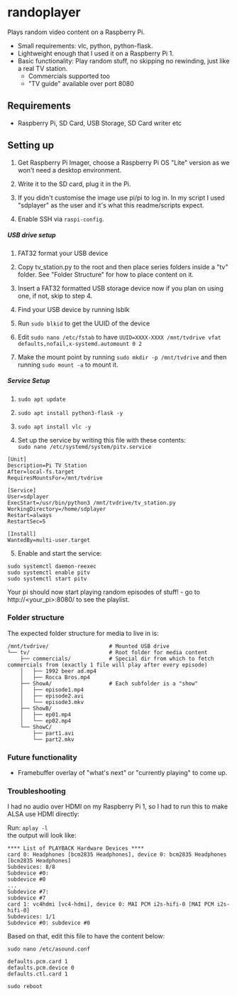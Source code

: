# randoplayer

Plays random video content on a Raspberry Pi. 
* Small requirements: vlc, python, python-flask.
* Lightweight enough that I used it on a Raspberry Pi 1.
* Basic functionality: Play random stuff, no skipping no rewinding, just like a real TV station.
   * Commercials supported too
   * "TV guide" available over port 8080

## Requirements

* Raspberry Pi, SD Card, USB Storage, SD Card writer etc

## Setting up

1. Get Raspberry Pi Imager, choose a Raspberry Pi OS "Lite" version as we won't need a desktop environment.

2. Write it to the SD card, plug it in the Pi.

3. If you didn't customise the image use pi/pi to log in. In my script I used "sdplayer" as the user and it's what this readme/scripts expect.

4. Enable SSH via `raspi-config`.

##### USB drive setup

1. FAT32 format your USB device

2. Copy tv\_station.py to the root and then place series folders inside a "tv" folder. See "Folder Structure" for how to place content on it.

3. Insert a FAT32 formatted USB storage device now if you plan on using one, if not, skip to step 4.

4. Find your USB device by running lsblk

5. Run `sudo blkid` to get the UUID of the device

6. Edit `sudo nano /etc/fstab` to have `UUID=XXXX-XXXX /mnt/tvdrive vfat defaults,nofail,x-systemd.automount 0 2`

7. Make the mount point by running `sudo mkdir -p /mnt/tvdrive` and then running `sudo mount -a` to mount it.

##### Service Setup

1. `sudo apt update`

2. `sudo apt install python3-flask -y`

3. `sudo apt install vlc -y`

4. Set up the service by writing this file with these contents:\
   `sudo nano /etc/systemd/system/pitv.service`

```
[Unit]
Description=Pi TV Station
After=local-fs.target
RequiresMountsFor=/mnt/tvdrive

[Service]
User=sdplayer
ExecStart=/usr/bin/python3 /mnt/tvdrive/tv_station.py
WorkingDirectory=/home/sdplayer
Restart=always
RestartSec=5

[Install]
WantedBy=multi-user.target

```

5. Enable and start the service:

```
sudo systemctl daemon-reexec
sudo systemctl enable pitv
sudo systemctl start pitv
```
Your pi should now start playing random episodes of stuff! - go to http\://\<your\_pi>:8080/ to see the playlist.

### Folder structure

The expected folder structure for media to live in is:

```
/mnt/tvdrive/                   # Mounted USB drive
└── tv/                         # Root folder for media content
    ├── commercials/            # Special dir from which to fetch commercials from (exactly 1 file will play after every episode)
    │   ├── 1992 beer ad.mp4
    │   ├── Rocca Bros.mp4
    ├── ShowA/                  # Each subfolder is a "show"
    │   ├── episode1.mp4
    │   ├── episode2.avi
    │   └── episode3.mkv
    ├── ShowB/
    │   ├── ep01.mp4
    │   └── ep02.mp4
    └── ShowC/
        ├── part1.avi
        └── part2.mkv

```

### Future functionality
* Framebuffer overlay of "what's next" or "currently playing" to come up.

### Troubleshooting

I had no audio over HDMI on my Raspberry Pi 1, so I had to run this to make ALSA use HDMI directly:

Run: `aplay -l`\
the output will look like:

```
**** List of PLAYBACK Hardware Devices **** 
card 0: Headphones [bcm2835 Headphones], device 0: bcm2835 Headphones [bcm2835 Headphones] 
Subdevices: 8/8 
Subdevice #0: 
subdevice #0 
...
Subdevice #7: 
subdevice #7 
card 1: vc4hdmi [vc4-hdmi], device 0: MAI PCM i2s-hifi-0 [MAI PCM i2s-hifi-0] 
Subdevices: 1/1 
Subdevice #0: subdevice #0
```

Based on that, edit this file to have the content below:

`sudo nano /etc/asound.conf`

```
defaults.pcm.card 1
defaults.pcm.device 0
defaults.ctl.card 1
```

`sudo reboot`

